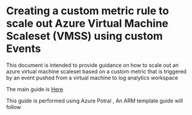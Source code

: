 # Creating a custom metric rule to scale out Azure Virtual Machine Scaleset (VMSS) using custom Events


This document is intended to provide guidance on how to scale out an azure virtual machine scaleset based on a custom metric that is triggered by an event pushed from a virtual machine to log analytics workspace

The main guide is [Here](VMSScustomMetricLogAnalytics.md)

This guide is performed using Azure Potral , An ARM template guide will follow
